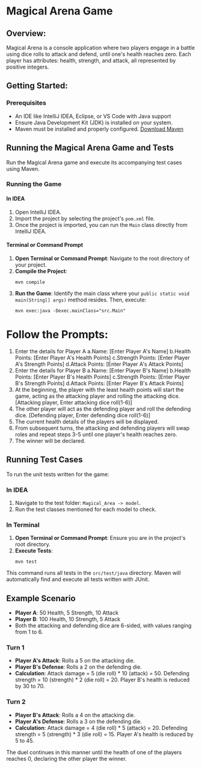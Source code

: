 # Magical Arena Game

## Overview:
Magical Arena is a console application where two players engage in a battle using dice rolls to attack and defend, until one's health reaches zero. Each player has attributes: health, strength, and attack, all represented by positive integers.

## Getting Started:
### Prerequisites
- An IDE like IntelliJ IDEA, Eclipse, or VS Code with Java support
- Ensure Java Development Kit (JDK) is installed on your system.
- Maven must be installed and properly configured. [Download Maven](https://maven.apache.org/download.cgi)

## Running the Magical Arena Game and Tests

Run the Magical Arena game and execute its accompanying test cases using Maven.

### Running the Game

#### In IDEA

1. Open IntelliJ IDEA.
2. Import the project by selecting the project's `pom.xml` file.
3. Once the project is imported, you can run the `Main` class directly from IntelliJ IDEA.

#### Terminal or Command Prompt

1. **Open Terminal or Command Prompt**: Navigate to the root directory of your project.
2. **Compile the Project**:
    ```shell
    mvn compile
    ```
3. **Run the Game**: Identify the main class where your `public static void main(String[] args)` method resides. Then, execute:
    ```shell
    mvn exec:java -Dexec.mainClass="src.Main"
    ```


# Follow the Prompts:

1. Enter the details for Player A
   a.Name: [Enter Player A's Name]
   b.Health Points: [Enter Player A's Health Points]
   c.Strength Points: [Enter Player A's Strength Points]
   d.Attack Points: [Enter Player A's Attack Points]
2. Enter the details for Player B
   a.Name: [Enter Player B's Name]
   b.Health Points: [Enter Player B's Health Points]
   c.Strength Points: [Enter Player B's Strength Points]
   d.Attack Points: [Enter Player B's Attack Points]
3. At the beginning, the player with the least health points will start the game, acting as the attacking player and rolling the attacking dice.
   [Attacking player, Enter attacking dice roll(1-6)]
4. The other player will act as the defending player and roll the defending dice.
   [Defending player, Enter defending dice roll(1-6)]
5. The current health details of the players will be displayed.
6. From subsequent turns, the attacking and defending players will swap roles and repeat steps 3-5 until one player's health reaches zero.
7. The winner will be declared.


## Running Test Cases

To run the unit tests written for the game:

### In IDEA

1. Navigate to the test folder: `Magical_Area -> model`.
2. Run the test classes mentioned for each model to check.

### In Terminal

1. **Open Terminal or Command Prompt**: Ensure you are in the project's root directory.
2. **Execute Tests**:
    ```shell
    mvn test
    ```
This command runs all tests in the `src/test/java` directory. Maven will automatically find and execute all tests written with JUnit.

## Example Scenario

- **Player A**: 50 Health, 5 Strength, 10 Attack
- **Player B**: 100 Health, 10 Strength, 5 Attack
- Both the attacking and defending dice are 6-sided, with values ranging from 1 to 6.

### Turn 1
- **Player A's Attack**: Rolls a 5 on the attacking die.
- **Player B's Defense**: Rolls a 2 on the defending die.
- **Calculation**: Attack damage = 5 (die roll) * 10 (attack) = 50. Defending strength = 10 (strength) * 2 (die roll) = 20. Player B's health is reduced by 30 to 70.

### Turn 2
- **Player B's Attack**: Rolls a 4 on the attacking die.
- **Player A's Defense**: Rolls a 3 on the defending die.
- **Calculation**: Attack damage = 4 (die roll) * 5 (attack) = 20. Defending strength = 5 (strength) * 3 (die roll) = 15. Player A's health is reduced by 5 to 45.

The duel continues in this manner until the health of one of the players reaches 0, declaring the other player the winner.

